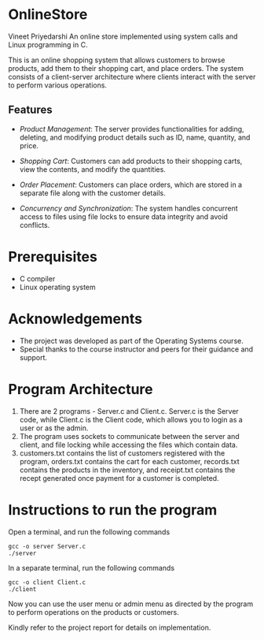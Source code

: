 # OnlineStore 
Vineet Priyedarshi
An online store implemented using system calls and Linux programming in C.

This is an online shopping system that allows customers to browse products, add them to their shopping cart, and place orders. The system consists of a client-server architecture where clients interact with the server to perform various operations.

## Features

- *Product Management*: The server provides functionalities for adding, deleting, and modifying product details such as ID, name, quantity, and price.

- *Shopping Cart*: Customers can add products to their shopping carts, view the contents, and modify the quantities.

- *Order Placement*: Customers can place orders, which are stored in a separate file along with the customer details.

- *Concurrency and Synchronization*: The system handles concurrent access to files using file locks to ensure data integrity and avoid conflicts.

# Prerequisites

- C compiler
- Linux operating system

# Acknowledgements

- The project was developed as part of the Operating Systems course.
- Special thanks to the course instructor and peers for their guidance and support.
# Program Architecture
1. There are 2 programs - Server.c and Client.c. Server.c is the Server code, while Client.c is the Client code, which allows you to login as a user or as the admin.
2. The program uses sockets to communicate between the server and client, and file locking while accessing the files which contain data.
3. customers.txt contains the list of customers registered with the program, orders.txt contains the cart for each customer, records.txt contains the products in the inventory, and receipt.txt contains the recept generated once payment for a customer is completed.

# Instructions to run the program
Open a terminal, and run the following commands 

```
gcc -o server Server.c
./server
```

In a separate terminal, run the following commands
```
gcc -o client Client.c
./client
```

Now you can use the user menu or admin menu as directed by the program to perform operations on the products or customers.

Kindly refer to the project report for details on implementation.
